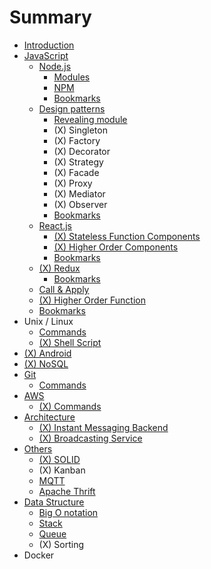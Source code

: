 # Summary

* [Introduction](README.md)
* [JavaScript](javascript.md)
    * [Node.js](nodejs.md)
        * [Modules](modules.md)
        * [NPM](npm.md)
        * [Bookmarks](bookmarks.md)
    * [Design patterns](design-patterns.md)
        * [Revealing module](revealing_module.md)
        * \(X\) Singleton
        * \(X\) Factory
        * \(X\) Decorator
        * \(X\) Strategy
        * \(X\) Facade
        * \(X\) Proxy
        * \(X\) Mediator
        * \(X\) Observer
        * [Bookmarks](dp_bookmarks.md)
    * [React.js](reactjs.md)
        * [\(X\) Stateless Function Components](stateless-function-components.md)
        * [\(X\) Higher Order Components](higher-order-components.md)
        * [Bookmarks](bookmarks.md)
    * [\(X\) Redux](redux.md)
        * [Bookmarks](bookmarks.md)
    * [Call & Apply](call_&_apply.md)
    * [\(X\) Higher Order Function](higher-order-function.md)
    * [Bookmarks](js_bookmarks.md)
* Unix \/ Linux
    * [Commands](unix_commands.md)
    * [\(X\) Shell Script](shell-script.md)
* [\(X\) Android](android.md)
* [\(X\) NoSQL](nosql.md)
* [Git](git.md)
    * [Commands](git_commands.md)
* [AWS](aws.md)
    * [\(X\) Commands](aws_commands.md)
* [Architecture](architecture.md)
    * [\(X\) Instant Messaging Backend](instant-messaging-backend.md)
    * [\(X\) Broadcasting Service](broadcasting-service.md)
* [Others](others.md)
    * [\(X\) SOLID](solid.md)
    * \(X\) Kanban
    * [MQTT](mqtt.md)
    * [Apache Thrift](apache_thrift.md)
* [Data Structure](data-structure.md)
    * [Big O notation](big-o.md)
    * [Stack](stack.md)
    * [Queue](queue.md)
    * \(X\) Sorting
* Docker


